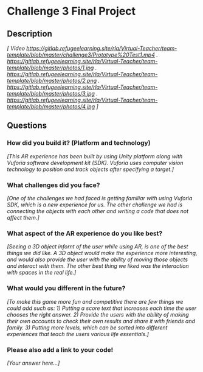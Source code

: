 # Challenge 3 Final Project

## Description

*[ Video https://gitlab.refugeelearning.site/rla/Virtual-Teacher/team-template/blob/master/challenge3/Prototype%20Test1.mp4 
.  https://gitlab.refugeelearning.site/rla/Virtual-Teacher/team-template/blob/master/photos/1.jpg . https://gitlab.refugeelearning.site/rla/Virtual-Teacher/team-template/blob/master/photos/2.png . https://gitlab.refugeelearning.site/rla/Virtual-Teacher/team-template/blob/master/photos/3.jpg . https://gitlab.refugeelearning.site/rla/Virtual-Teacher/team-template/blob/master/photos/4.jpg ]*

## Questions

### How did you build it? (Platform and technology)

*[This AR experience has been built by using Unity platform along with Vuforia software development kit (SDK). Vuforia uses computer vision technology to position and track objects after specifying a target.]*

### What challenges did you face?

*[One of the challenges we had faced is getting familiar with using Vuforia SDK, which is a new experience for us. The other challenge we had is connecting the objects with each other and writing a code that does not affect them.]*

### What aspect of the AR experience do you like best? 

*[Seeing a 3D object infornt of the user while using AR, is one of the best things we did like. A 3D object would make the experience more interesting, and would also provide the user with the ability of moving those objects and interact with them. The other best thing we liked was the interaction with spaces in the real life.]*

### What would you different in the future? 

*[To make this game more fun and competitive there are few things we could add such as: 1) Putting a score text that increases each time the user chooses the right answer. 2) Provide the users with the ability of making their own accounts to check their own results and share it with friends and family. 3) Putting more levels, which can be sorted into different experiences that teach the users various life essentials.]*

### Please also add a link to your code!

*[Your answer here...]*
